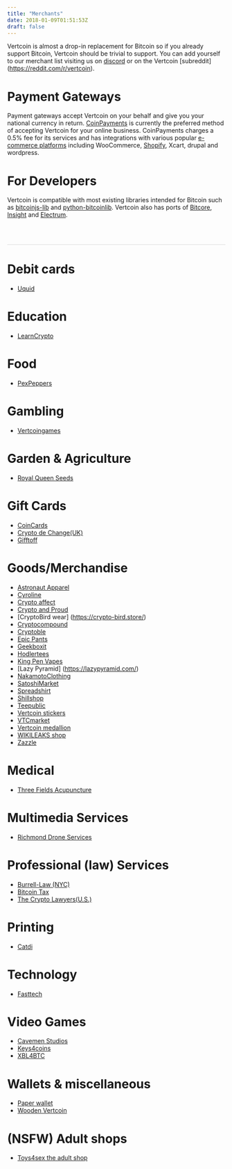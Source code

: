 ```yaml
---
title: "Merchants"
date: 2018-01-09T01:51:53Z
draft: false
---
```




Vertcoin is almost a drop-in replacement for Bitcoin so if you already support Bitcoin, Vertcoin should be trivial to support. You can add yourself to our merchant list visiting us on [discord](https://discord.gg/vertcoin) or on the Vertcoin [subreddit] (https://reddit.com/r/vertcoin).


# Payment Gateways

Payment gateways accept Vertcoin on your behalf and give you your national currency in return. <a href="https://www.coinpayments.net/" target="_blank">CoinPayments</a> is currently the preferred method of accepting Vertcoin for your online business. CoinPayments charges a 0.5% fee for its services and has integrations with various popular <a href="https://www.coinpayments.net/merchant-tools-plugins" target="_blank">e-commerce platforms</a> including WooCommerce, <a href="https://www.coinpayments.net/shopify/" target="_blank">Shopify</a>, Xcart, drupal and wordpress.

# For Developers

Vertcoin is compatible with most existing libraries intended for Bitcoin such as <a href="https://github.com/bitcoinjs/bitcoinjs-lib" target="_blank">bitcoinjs-lib</a> and <a href="https://github.com/petertodd/python-bitcoinlib" target="_blank">python-bitcoinlib</a>. Vertcoin also has ports of <a href="https://github.com/vertcoin-project/vertcore" target="_blank">Bitcore</a>, <a href="https://insight.vertcoin.org" target="_blank">Insight</a> and <a href="https://github.com/kyuupichan/electrumx" target="_blank">Electrum</a>.


<div style="max-width: 794px; height: 1px; background: #dadada; margin-top: 60px;"></div>



# Debit cards
* [Uquid](https://uquid.com/altcoin-debit-card)

# Education
* [LearnCrypto](https://learncrypto.io/)

# Food
* [PexPeppers](https://www.pexpeppers.com/)

# Gambling
* [Vertcoingames](https://vertcoingames.com/)

# Garden & Agriculture
* [Royal Queen Seeds](https://www.royalqueenseeds.com/)

# Gift Cards
* [CoinCards](https://coincards.ca/)
* [Crypto de Change(UK)](https://www.cryptodechange.com/?currency=vtc)
* [Gifftoff](https://giftoff.com/)

# Goods/Merchandise
* [Astronaut Apparel](https://astronautapparel.com/)
* [Cyroline](https://www.cyroline.de/)
* [Crypto affect](https://www.cryptoaffect.com/collections/vertcoin-merchandise-apparel-and-gifts)
* [Crypto and Proud](https://www.cryptoandproud.com/)
* [CryptoBird wear] (https://crypto-bird.store/)
* [Cryptocompound](https://www.cryptocompound.com/collections/vertcoin)
* [Cryptoble](https://cryptoble.win/)
* [Epic Pants](https://epicpants.com/)
* [Geekboxit](https://geekboxit.com/product/vertcoin-t-shirt/)
* [Hodlertees](http://hodlertees.com/)
* [King Pen Vapes](http://KingPenVapes.com)
* [Lazy Pyramid] (https://lazypyramid.com/)
* [NakamotoClothing](https://nakamotoclothingco.com/collections/vertcoin)
* [SatoshiMarket](https://satoshimarket.io/)
* [Spreadshirt](https://shop.spreadshirt.com/vertcoinmerch/)
* [Shillshop](https://www.shillshop.com/stickers)
* [Teepublic](https://www.teepublic.com/t-shirt/1891587-vertcoin-crypto)
* [Vertcoin stickers](http://redbubble.com/de/shop/vertcoin+stickers)
* [VTCmarket](https://vtcmarket.com)
* [Vertcoin medallion](http://jzzsxm.ecwid.com)
* [WIKILEAKS shop](https://wikileaks.shop)
* [Zazzle](https://www.zazzle.com/vertcoin+tshirts)

# Medical
* [Three Fields Acupuncture](http://www.threefieldsacupuncture.com/)
 
# Multimedia Services
* [Richmond Drone Services](http://www.richmonddroneservices.com/)

# Professional (law) Services
* [Burrell-Law (NYC)](https://burrell-law.com/)
* [Bitcoin Tax](https://bitcoin.tax/)
* [The Crypto Lawyers(U.S.)](https://thecryptolawyers.com/)

# Printing
* [Catdi](https://www.catdi.com/)

# Technology
* [Fasttech](https://www.fasttech.com/)

# Video Games
* [Cavemen Studios](http://www.cavemenstudios.com/index.php#games)
* [Keys4coins](https://www.keys4coins.com/)
* [XBL4BTC](https://xbl4btc.com)

# Wallets & miscellaneous
* [Paper wallet](https://www.reddit.com/r/vertcoin/comments/6ywwjg/i_designed_vertcoin_public_and_private_wallets/)
* [Wooden Vertcoin](https://www.etsy.com/listing/568026663/custom-etched-wooden-vertcoin-with-your?ga_order=most_relevant&amp;ga_search_type=all&amp;ga_view_type=gallery&amp;ga_search_query=vertcoin&amp;ref=s)

# (NSFW) Adult shops
* [Toys4sex  the adult shop ](http://toys4sex.com.au/)
